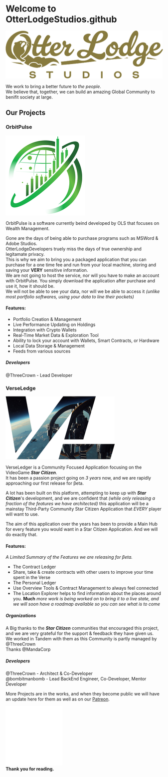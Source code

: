# Welcome to OtterLodgeStudios.github

![Logo](/profile/OLS-Logo.png)

We work to bring a better future to *the people*.  
We believe that, together, we can build an amazing Global Community to benifit society at large.

## Our Projects

### OrbitPulse

![OrbitPulse](/profile/OrbitPulse-Green-255x.png)

OrbitPulse is a software currently beind developed by OLS that focuses on Wealth Management.


Gone are the days of being able to purchase programs such as MSWord & Adobe Studios.  
OtterLodgeDevelopers truely miss the days of true ownership and legitamate privacy.  
This is why we aim to bring you a packaged application that you can purchase for a one time fee and run from your local machine, storing and saving your **VERY** sensitive information.  
We are not going to host the service, nor will you have to make an account with OrbitPulse. You simply download the application after purchase and use it, how it should be.  
We will not be able to see your data, nor will we be able to access it *(unlike most portfolio softwares, using your data to line their pockets)*

#### Features:
* Portfolio Creation & Management
* Live Performance Updating on Holdings
* Integration with Crypto Wallets
* Real-Time Market Data & Exploration Tool
* Ability to lock your account with Wallets, Smart Contracts, or Hardware
* Local Data Storage & Management
* Feeds from various sources

##### Developers
@ThreeCrown - Lead Developer

### VerseLedge

![VerseLeder](/profile/VLLogo-Olisar-300xWide.png)

VerseLedger is a Community Focused Application focusing on the VideoGame ***Star Citizen***.   
It has been a passion project going on *3 years* now, and we are rapidly approaching our first release for βeta.


A lot has been built on this platform, attempting to keep up with ***Star Citizen***'s development, and we are confident that *(while only releasing a fraction of the features we have architected)* this application will be a mainstay Third-Party Community Star Citizen Application that *EVERY* player will want to use.

The aim of this application over the years has been to provide a Main Hub for every feature you would want in a Star Citizen Application. And we will do exactly that.

#### Features:
*A Limited Summary of the Features we are releasing for βeta.*
* The Contract Ledger
 * Share, take & create contracts with other users to improve your time spent in the Verse
* The Personal Ledger
 * Use Overview Tools & Contract Management to always feel connected
 * The Location Explorer helps to find information about the places around you.
**Much** *more work is being worked on to bring it to a live state, and we will soon have a roadmap available so you can see what is to come*

##### Organizations
A Big thanks to the ***Star Citizen*** communities that encouraged this project, and we are very grateful for the support & feedback they have given us.  
We worked in Tandem with them as this Community is partly managed by @ThreeCrown  
Thanks @MandaCorp

##### Developers
@ThreeCrown - Architect & Co-Developer  
@bombitmanbomb - Lead BackEnd Engineer, Co-Developer, Mentor Developer

More Projects are in the works, and when they become public we will have an update here for them as well as on our [Patreon](https://www.patreon.com/OtterLodgeStudios).

![OLSDevLogo](/profile/OtterLodgeDevelopmentLogo.png)  
**Thank you for reading.**
